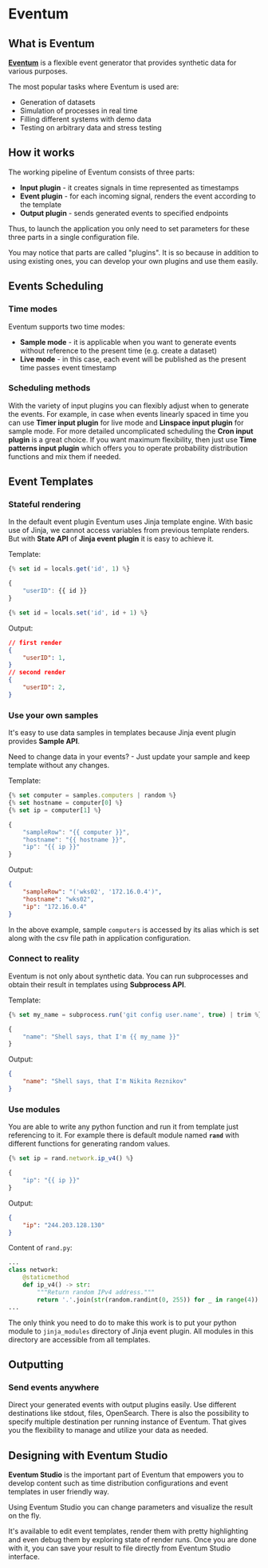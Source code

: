 # Eventum

## What is Eventum

**[Eventum](https://rnv812.github.io/Eventum)** is a flexible event generator that provides synthetic data for various purposes.

The most popular tasks where Eventum is used are:
- Generation of datasets
- Simulation of processes in real time
- Filling different systems with demo data
- Testing on arbitrary data and stress testing


## How it works
The working pipeline of Eventum consists of three parts:
- **Input plugin** - it creates signals in time represented as timestamps
- **Event plugin** - for each incoming signal, renders the event according to the template
- **Output plugin** - sends generated events to specified endpoints

Thus, to launch the application you only need to set parameters for these three parts in a single configuration file.

You may notice that parts are called "plugins". It is so because in addition to using existing ones, you can develop your own plugins and use them easily.

## Events Scheduling 
### Time modes
Eventum supports two time modes:
- **Sample mode** - it is applicable when you want to generate events without reference to the present time (e.g. create a dataset)
- **Live mode** - in this case, each event will be published as the present time passes event timestamp

### Scheduling methods
With the variety of input plugins you can flexibly adjust when to generate the events. For example, in case when events linearly spaced in time you can use **Timer input plugin** for live mode and **Linspace input plugin** for sample mode. For more detailed uncomplicated scheduling the **Cron input plugin** is a great choice. If you want maximum flexibility, then just use **Time patterns input plugin** which offers you to operate probability distribution functions and mix them if needed.

## Event Templates
### Stateful rendering
In the default event plugin Eventum uses Jinja template engine. With basic use of Jinja, we cannot access variables from previous template renders. But with **State API** of **Jinja event plugin** it is easy to achieve it.

Template:
```javascript
{% set id = locals.get('id', 1) %}

{
    "userID": {{ id }}
}

{% set id = locals.set('id', id + 1) %}
```

Output:
```json
// first render
{
    "userID": 1,
}
// second render
{
    "userID": 2,
}
```

### Use your own samples 
It's easy to use data samples in templates because Jinja event plugin provides **Sample API**.

Need to change data in your events? - Just update your sample and keep template without any changes.

Template:
```javascript
{% set computer = samples.computers | random %}
{% set hostname = computer[0] %}
{% set ip = computer[1] %}

{
    "sampleRow": "{{ computer }}",
    "hostname": "{{ hostname }}",
    "ip": "{{ ip }}"
}
```

Output:
```json
{
    "sampleRow": "('wks02', '172.16.0.4')",
    "hostname": "wks02",
    "ip": "172.16.0.4"
}
```

In the above example, sample `computers` is accessed by its alias which is set along with the csv file path in application configuration.

### Connect to reality
Eventum is not only about synthetic data. You can run subprocesses and obtain their result in templates using **Subprocess API**.

Template:
```javascript
{% set my_name = subprocess.run('git config user.name', true) | trim %}

{
    "name": "Shell says, that I'm {{ my_name }}"
}
```

Output:
```json
{
    "name": "Shell says, that I'm Nikita Reznikov"
}
```

### Use modules
You are able to write any python function and run it from template just referencing to it. For example there is default module named **`rand`** with different functions for generating random values.

```javascript
{% set ip = rand.network.ip_v4() %}

{
    "ip": "{{ ip }}"
}
```
Output:
```json
{
    "ip": "244.203.128.130"
}
```

Content of `rand.py`:
```py
...
class network:
    @staticmethod
    def ip_v4() -> str:
        """Return random IPv4 address."""
        return '.'.join(str(random.randint(0, 255)) for _ in range(4))
...
```

The only think you need to do to make this work is to put your python module to `jinja_modules` directory of Jinja event plugin. All modules in this directory are accessible from all templates.

## Outputting
### Send events anywhere
Direct your generated events with output plugins easily. Use different destinations like stdout, files, OpenSearch. There is also the possibility to specify multiple destination per running instance of Eventum. That gives you the flexibility to manage and utilize your data as needed.

## Designing with Eventum Studio

**Eventum Studio** is the important part of Eventum that empowers you to develop content such as time distribution configurations and event templates in user friendly way.

Using Eventum Studio you can change parameters and visualize the result on the fly.

It's available to edit event templates, render them with pretty highlighting and even debug them by exploring state of render runs. Once you are done with it, you can save your result to file directly from Eventum Studio interface.
